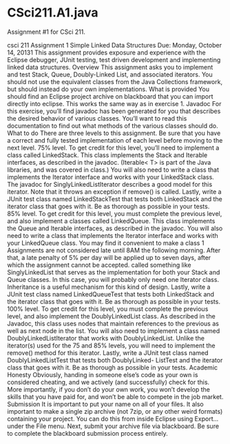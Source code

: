 CSci211.A1.java
===============

Assignment #1 for CSci 211.

csci 211 Assignment 1
Simple Linked Data Structures
Due: Monday, October 14, 20131
This assignment provides exposure and experience with the Eclipse debugger, JUnit testing, test
driven development and implementing linked data structures.
Overview
This assignment asks you to implement and test Stack, Queue, Doubly-Linked List, and associated
iterators. You should not use the equivalent classes from the Java Collections framework,
but should instead do your own implementations.
What is provided
You should find an Eclipse project archive on blackboard that you can import directly into
eclipse. This works the same way as in exercise 1.
Javadoc
For this exercise, you’ll find javadoc has been generated for you that describes the desired behavior
of various classes. You’ll want to read this documentation to find out what methods of the
various classes should do.
What to do
There are three levels to this assignment. Be sure that you have a correct and fully tested implementation
of each level before moving to the next level.
75% level. To get credit for this level, you’ll need to implement a class called LinkedStack. This
class implements the Stack<T> and Iterable<T> interfaces, as described in the javadoc. (Iterable<
T> is part of the Java libraries, and was covered in class.) You will also need to write a
class that implements the Iterator<T> interface and works with your LinkedStack class. The
javadoc for SinglyLinkedListIterator describes a good model for this iterator. Note that it
throws an exception if remove() is called.
Lastly, write a JUnit test class named LinkedStackTest that tests both LinkedStack and the
iterator class that goes with it. Be as thorough as possible in your tests.
85% level. To get credit for this level, you must complete the previous level, and also implement
a classes called LinkedQueue. This class implements the Queue<T> and Iterable<T> interfaces,
as described in the javadoc. You will also need to write a class that implements the Iterator<T>
interface and works with your LinkedQueue class. You may find it convenient to make a class
1 Assignments are not considered late until 8AM the following morning. After that, a late penalty of 5% per
day will be applied up to seven days, after which the assignment cannot be accepted.
called something like SinglyLinkedList<T> that serves as the implementation for both your
Stack and Queue classes. In this case, you will probably only need one Iterator class. Inheritance
is a useful mechanism for this kind of design.
Lastly, write a JUnit test class named LinkedQueueTest that tests both LinkedStack and the
iterator class that goes with it. Be as thorough as possible in your tests.
100% level. To get credit for this level, you must complete the previous level, and also implement
the DoublyLinkedList<T> class. As described in the Javadoc, this class uses nodes that
maintain references to the previous as well as next node in the list. You will also need to implement
a class named DoublyLinkedListIterator<T> that works with DoublyLinkedList<T>.
Unlike the iterator(s) used for the 75 and 85% levels, you will need to implement the remove()
method for this iterator.
Lastly, write a JUnit test class named DoublyLinkedListTest that tests both DoublyLinked-
ListTest and the iterator class that goes with it. Be as thorough as possible in your tests.
Academic Honesty
Obviously, handing in someone else’s code as your own is considered cheating, and we actively
(and successfully) check for this. More importantly, if you don’t do your own work, you won’t
develop the skills that you have paid for, and won’t be able to compete in the job market.
Submission
It is important to put your name on all of your files. It also important to make a single zip archive
(not 7zip, or any other weird formats) containing your project. You can do this from inside
Eclipse using Export... under the File menu. Next, submit your archive file via blackboard. Be
sure to complete the blackboard submission process entirely.
